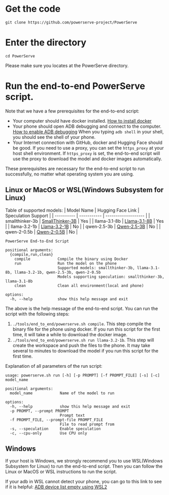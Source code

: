 # Get the code

`git clone https://github.com/powerserve-project/PowerServe`

# Enter the directory

`cd PowerServe`

Please make sure you locates at the PowerServe directory.

# Run the end-to-end PowerServe script.

Note that we have a few prerequisites for the end-to-end script:
- Your computer should have docker installed. [How to install docker](https://docs.docker.com/get-started/get-docker/)
- Your phone should open ADB debugging and connect to the computer. [How to enable ADB debugging](https://developer.android.google.cn/tools/adb) When you typing `adb shell` in your shell, you should see the shell of your phone.
- Your Internet connection with GitHub, docker and Hugging Face should be good. If you need to use a proxy, you can set the `https_proxy` at your host shell environment. If `https_proxy` is set, the end-to-end script will use the proxy to download the model and docker images automatically.

These prerequisites are necessary for the end-to-end script to run successfully, no matter what operating system you are using.

## Linux or MacOS or WSL(Windows Subsystem for Linux)

Table of supported models:
| Model Name | Hugging Face Link | Speculation Support |
| ---------- | ----------- | ------------------- |
| smallthinker-3b | [SmallThinker-3B](https://huggingface.co/PowerServe/SmallThinker-3B-PowerServe-QNN29-8G4) | Yes |
| llama-3.1-8b | [Llama-3.1-8B](https://huggingface.co/PowerServe/Llama-3.1-8B-PowerServe-QNN29-8G4) | Yes |
| llama-3.2-1b | [Llama-3.2-1B](https://huggingface.co/PowerServe/Llama-3.2-1B-PowerServe-QNN29-8G4) | No |
| qwen-2.5-3b | [Qwen-2.5-3B](https://huggingface.co/PowerServe/Qwen-2.5-3B-PowerServe-QNN29-8G4) | No |
| qwen-2-0.5b | [Qwen-2-0.5B](https://huggingface.co/PowerServe/Qwen-2-0.5B-PowerServe-QNN29-8G4) | No |


```
PowerServe End-to-End Script

positional arguments:
  {compile,run,clean}
    compile            Compile the binary using Docker
    run                Run the model on the phone
                       Supported models: smallthinker-3b, llama-3.1-8b, llama-3.2-1b, qwen-2.5-3b, qwen-2-0.5b
                       Models supporting speculation: smallthinker-3b, llama-3.1-8b
    clean              Clean all environment(local and phone)

options:
  -h, --help           show this help message and exit
```

The above is the help message of the end-to-end script. You can run the script with the following steps:

1. `./tools/end_to_end/powerserve.sh compile`. This step compile the binary file for the phone using docker. If you run this script for the first time, it will take a while to download the docker image.
2. `./tools/end_to_end/powerserve.sh run llama-3.2-1b`. This step will create the workspace and push the files to the phone. It may take several to minutes to download the model if you run this script for the first time.

Explanation of all parameters of the run script:

```
usage: powerserve.sh run [-h] [-p PROMPT] [-f PROMPT_FILE] [-s] [-c] model_name

positional arguments:
  model_name            Name of the model to run

options:
  -h, --help            show this help message and exit
  -p PROMPT, --prompt PROMPT
                        Prompt text
  -f PROMPT_FILE, --prompt-file PROMPT_FILE
                        File to read prompt from
  -s, --speculation     Enable speculation
  -c, --cpu-only        Use CPU only
```

## Windows

If your host is Windows, we strongly recommend you to use WSL(Windows Subsystem for Linux) to run the end-to-end script. Then you can follow the Linux or MacOS or WSL instructions to run the script.

If your adb in WSL cannot detect your phone, you can go to this link to see if it is helpful: [ADB device list empty using WSL2](https://stackoverflow.com/questions/60166965/adb-device-list-empty-using-wsl2)
